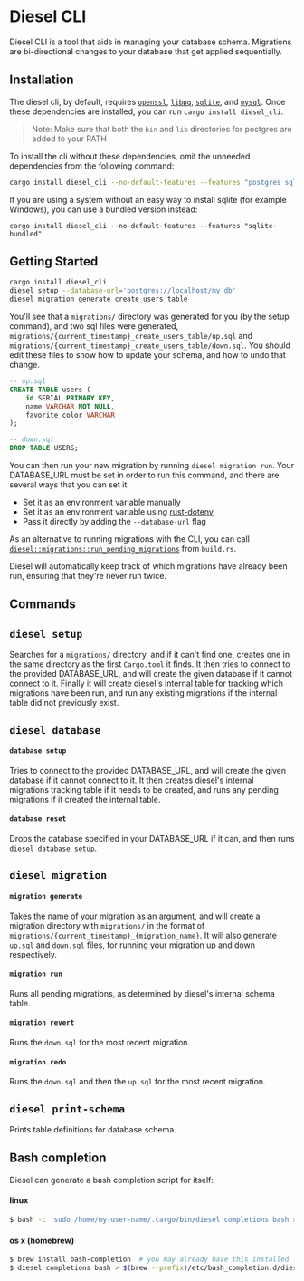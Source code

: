 Diesel CLI
==========

Diesel CLI is a tool that aids in managing your database schema. Migrations are
bi-directional changes to your database that get applied sequentially.

Installation
---------------

The diesel cli, by default, requires [`openssl`][openssl], [`libpq`][postgres],
[`sqlite`][sqlite], and [`mysql`][mysql]. Once these dependencies are installed,
you can run `cargo install diesel_cli`.

> Note: Make sure that both the `bin` and `lib` directories for
> postgres are added to your PATH

To install the cli without these dependencies, omit the unneeded dependencies from
the following command:

```sh
cargo install diesel_cli --no-default-features --features "postgres sqlite mysql"
```

[openssl]: https://www.openssl.org/source
[postgres]: https://www.postgresql.org/download/
[sqlite]: http://www.sqlitetutorial.net/download-install-sqlite/
[mysql]: https://dev.mysql.com/doc/refman/5.7/en/installing.html

If you are using a system without an easy way to install sqlite (for example Windows),
you can use a bundled version instead:

```shell
cargo install diesel_cli --no-default-features --features "sqlite-bundled"
```

Getting Started
---------------

```sh
cargo install diesel_cli
diesel setup --database-url='postgres://localhost/my_db'
diesel migration generate create_users_table
```

You'll see that a `migrations/` directory was generated for you (by the setup
command), and two sql files were generated,
`migrations/{current_timestamp}_create_users_table/up.sql` and
`migrations/{current_timestamp}_create_users_table/down.sql`. You should edit
these files to show how to update your schema, and how to undo that change.

```sql
-- up.sql
CREATE TABLE users (
    id SERIAL PRIMARY KEY,
    name VARCHAR NOT NULL,
    favorite_color VARCHAR
);
```

```sql
-- down.sql
DROP TABLE USERS;
```

You can then run your new migration by running `diesel migration run`. Your
DATABASE_URL must be set in order to run this command, and there are several
ways that you can set it:

* Set it as an environment variable manually
* Set it as an environment variable using [rust-dotenv][rust-dotenv]
* Pass it directly by adding the `--database-url` flag

As an alternative to running migrations with the CLI, you can call
[`diesel::migrations::run_pending_migrations`][pending-migrations] from
`build.rs`.

Diesel will automatically keep track of which migrations have already been run,
ensuring that they're never run twice.

Commands
--------

## `diesel setup`
Searches for a `migrations/` directory, and if it can't find one, creates one
in the same directory as the first `Cargo.toml` it finds.  It then tries to
connect to the provided DATABASE_URL, and will create the given database if it
cannot connect to it. Finally it will create diesel's internal table for
tracking which migrations have been run, and run any existing migrations if the
internal table did not previously exist.

## `diesel database`
#### `database setup`
Tries to connect to the provided DATABASE_URL, and will create the given
database if it cannot connect to it.  It then creates diesel's internal
migrations tracking table if it needs to be created, and runs any pending
migrations if it created the internal table.

#### `database reset`
Drops the database specified in your DATABASE_URL if it can, and then runs
`diesel database setup`.

## `diesel migration`
#### `migration generate`
Takes the name of your migration as an argument, and will create a migration
directory with `migrations/` in the format of
`migrations/{current_timestamp}_{migration_name}`.  It will also generate
`up.sql` and `down.sql` files, for running your migration up and down
respectively.

#### `migration run`
Runs all pending migrations, as determined by diesel's internal schema table.

#### `migration revert`
Runs the `down.sql` for the most recent migration.

#### `migration redo`
Runs the `down.sql` and then the `up.sql` for the most recent migration.

## `diesel print-schema`
Prints table definitions for database schema.

[pending-migrations]: https://docs.rs/diesel_migrations/*/diesel_migrations/fn.run_pending_migrations.html
[rust-dotenv]: https://github.com/slapresta/rust-dotenv#examples


Bash completion
---------------

Diesel can generate a bash completion script for itself:

#### linux

```sh
$ bash -c 'sudo /home/my-user-name/.cargo/bin/diesel completions bash > /etc/bash_completion.d/diesel'
```


#### os x (homebrew)

```sh
$ brew install bash-completion  # you may already have this installed
$ diesel completions bash > $(brew --prefix)/etc/bash_completion.d/diesel
```
